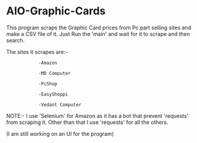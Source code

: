 # AIO-Graphic-Cards

This program scraps the Graphic Card prices from Pc part selling sites and make a CSV file of it.
Just Run the 'main' and wait for it to scrape and then search.

The sites it scrapes are:-

                -Amazon 
                
                -MD Computer
                
                -PcShop
                
                -EasyShoppi
                
                -Vedant Computer
                
NOTE:- I use 'Selenium' for Amazon as it has a bot that prevent 'requests' from scraping it. Other than that I use 'requests' for all the others. 

(I am still working on an UI for the program) 
